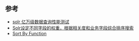 ## 参考
* [solr 亿万级数据查询性能测试](http://www.tuicool.com/articles/eQ3Qz2)
* [Solr设定不同字段的权重，根据相关度和业务字段综合排序搜索](http://outofmemory.cn/java/solr/search-function-query-effect-result-order)
* [Sort By Function](http://wiki.apache.org/solr/FunctionQuery#Sort_By_Function)